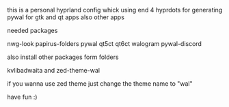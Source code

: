 this is a personal hyprland config whick using end 4 hyprdots for generating pywal for gtk and qt apps also other apps

needed packages

nwg-look papirus-folders pywal qt5ct qt6ct walogram pywal-discord

also install other packages form folders 

kvlibadwaita and zed-theme-wal 

if you wanna use zed theme just change the theme name to "wal"


have fun :)
